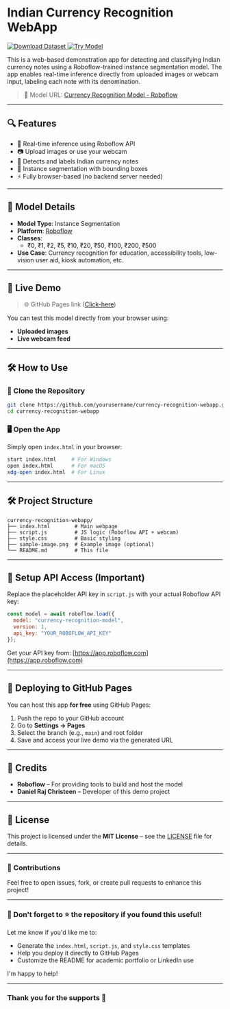 # Indian Currency Recognition WebApp

<p align="left">
  <a href="https://universe.roboflow.com/daniel-raj-c/currency-recognition-model-g16wl">
    <img src="https://app.roboflow.com/images/download-dataset-badge.svg" alt="Download Dataset">
  </a>
  <a href="https://universe.roboflow.com/daniel-raj-c/currency-recognition-model-g16wl/model/">
    <img src="https://app.roboflow.com/images/try-model-badge.svg" alt="Try Model">
  </a>
</p>

This is a web-based demonstration app for detecting and classifying Indian currency notes using a Roboflow-trained instance segmentation model. The app enables real-time inference directly from uploaded images or webcam input, labeling each note with its denomination.

> 🎯 Model URL: [Currency Recognition Model - Roboflow](https://app.roboflow.com/daniel-raj-c/currency-recognition-model-g16wl)

---

## 🔍 Features

- 🧠 Real-time inference using Roboflow API
- 📷 Upload images or use your webcam
- 🧾 Detects and labels Indian currency notes
- 🔲 Instance segmentation with bounding boxes
- ⚡️ Fully browser-based (no backend server needed)

---

## 🧠 Model Details

- **Model Type**: Instance Segmentation
- **Platform**: [Roboflow](https://roboflow.com/)
- **Classes**:
  - ₹0, ₹1, ₹2, ₹5, ₹10, ₹20, ₹50, ₹100, ₹200, ₹500
- **Use Case**: Currency recognition for education, accessibility tools, low-vision user aid, kiosk automation, etc.

---

## 🚀 Live Demo

> 🌐 GitHub Pages link ([Click-here](https://danielrajchristeen.github.io/Indian-Currency-Recognition-Model/))

You can test this model directly from your browser using:
- **Uploaded images**
- **Live webcam feed**

---

## 🛠️ How to Use

### 🔗 Clone the Repository

```bash
git clone https://github.com/yourusername/currency-recognition-webapp.git
cd currency-recognition-webapp
````

### 🖥️ Open the App

Simply open `index.html` in your browser:

```bash
start index.html     # For Windows
open index.html      # For macOS
xdg-open index.html  # For Linux
```

---

## 🛠️ Project Structure

```
currency-recognition-webapp/
├── index.html        # Main webpage
├── script.js         # JS logic (Roboflow API + webcam)
├── style.css         # Basic styling
├── sample-image.png  # Example image (optional)
└── README.md         # This file
```

---

## 🔐 Setup API Access (Important)

Replace the placeholder API key in `script.js` with your actual Roboflow API key:

```js
const model = await roboflow.load({
  model: "currency-recognition-model",
  version: 1,
  api_key: "YOUR_ROBOFLOW_API_KEY"
});
```

Get your API key from: [https://app.roboflow.com](https://app.roboflow.com)

---

## 📡 Deploying to GitHub Pages

You can host this app **for free** using GitHub Pages:

1. Push the repo to your GitHub account
2. Go to **Settings → Pages**
3. Select the branch (e.g., `main`) and root folder
4. Save and access your live demo via the generated URL

---

## 🤝 Credits

* **Roboflow** – For providing tools to build and host the model
* **Daniel Raj Christeen** – Developer of this demo project

---

## 📄 License

This project is licensed under the **MIT License** – see the [LICENSE](LICENSE) file for details.

---

### 🙌 Contributions

Feel free to open issues, fork, or create pull requests to enhance this project!

---

### 🌟 Don't forget to ⭐ the repository if you found this useful!

Let me know if you'd like me to:

- Generate the `index.html`, `script.js`, and `style.css` templates
- Help you deploy it directly to GitHub Pages
- Customize the README for academic portfolio or LinkedIn use

I'm happy to help!

---

### Thank you for the supports 🙏
